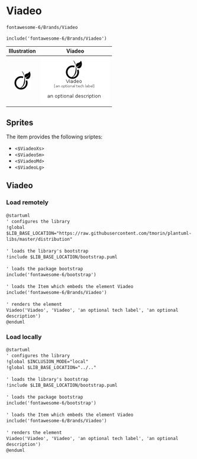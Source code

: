 # Viadeo


```text
fontawesome-6/Brands/Viadeo
```

```text
include('fontawesome-6/Brands/Viadeo')
```



| Illustration | Viadeo |
| :---: | :---: |
| ![illustration for Illustration](../../fontawesome-6/Brands/Viadeo.png) | ![illustration for Viadeo](../../fontawesome-6/Brands/Viadeo.Local.png) |



## Sprites
The item provides the following sriptes:

- `<$ViadeoXs>`
- `<$ViadeoSm>`
- `<$ViadeoMd>`
- `<$ViadeoLg>`





## Viadeo

### Load remotely
```plantuml
@startuml
' configures the library
!global $LIB_BASE_LOCATION="https://raw.githubusercontent.com/tmorin/plantuml-libs/master/distribution"

' loads the library's bootstrap
!include $LIB_BASE_LOCATION/bootstrap.puml

' loads the package bootstrap
include('fontawesome-6/bootstrap')

' loads the Item which embeds the element Viadeo
include('fontawesome-6/Brands/Viadeo')

' renders the element
Viadeo('Viadeo', 'Viadeo', 'an optional tech label', 'an optional description')
@enduml
```

### Load locally
```plantuml
@startuml
' configures the library
!global $INCLUSION_MODE="local"
!global $LIB_BASE_LOCATION="../.."

' loads the library's bootstrap
!include $LIB_BASE_LOCATION/bootstrap.puml

' loads the package bootstrap
include('fontawesome-6/bootstrap')

' loads the Item which embeds the element Viadeo
include('fontawesome-6/Brands/Viadeo')

' renders the element
Viadeo('Viadeo', 'Viadeo', 'an optional tech label', 'an optional description')
@enduml
```

